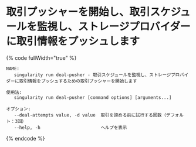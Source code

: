 # 取引プッシャーを開始し、取引スケジュールを監視し、ストレージプロバイダーに取引情報をプッシュします

{% code fullWidth="true" %}
```
NAME:
   singularity run deal-pusher - 取引スケジュールを監視し、ストレージプロバイダーに取引情報をプッシュするための取引プッシャーを開始します

使用法:
   singularity run deal-pusher [command options] [arguments...]

オプション:
   --deal-attempts value, -d value  取引を諦める前に試行する回数（デフォルト：3回）
   --help, -h                       ヘルプを表示
```
{% endcode %}